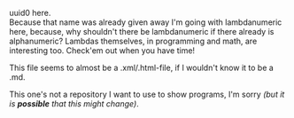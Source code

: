 uuid0 here. <br/>
Because that name was already given away I'm going with lambdanumeric here, because, why shouldn't there be lambdanumeric if there already is alphanumeric? Lambdas themselves, in programming and math, are interesting too. Check'em out when you have time!

This file seems to almost be a .xml/.html-file, if I wouldn't know it to be a .md.

This one's not a repository I want to use to show programs, I'm sorry <em>(but it is <strong>possible</strong> that this might change)</em>.
